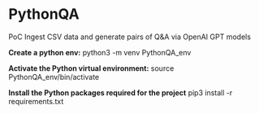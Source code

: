 # PythonQA
PoC Ingest CSV data and generate pairs of Q&amp;A via OpenAI GPT models

**Create a python env:**
python3 -m venv PythonQA_env

**Activate the Python virtual environment:**
source PythonQA_env/bin/activate

**Install the Python packages required for the project**
pip3 install -r requirements.txt




